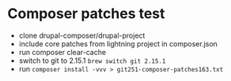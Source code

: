 # Composer patches test

- clone drupal-composer/drupal-project
- include core patches from lightning project in composer.json
- run composer clear-cache
- switch to git to 2.15.1 `brew switch git 2.15.1`
- run `composer install -vvv > git251-composer-patches163.txt`